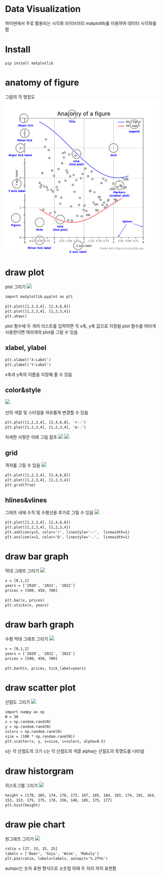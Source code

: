 # Data Visualization
파이썬에서 주로 활용되는 시각화 라이브러리 matplotlib를 이용하여 데이터 시각화를 함

# Install
```
pip install matplotlib
```

# anatomy of figure
그림의 각 명칭도
![anatomy](fig/sphx_glr_anatomy_001.png)

# draw plot
plot 그리기
<img src="/graph/plot.png">
```
import matplotlib.pyplot as plt

plt.plot([1,2,3,4], [2,4,6,8])
plt.plot([1,2,3,4], [1,2,3,4])
plt.show()
```
plot 함수에 두 개의 리스트를 입력하면 각 x축, y축 값으로 지정됨
plot 함수를 여러개 사용한다면 여러개의 plot을 그릴 수 있음

## xlabel, ylabel
```
plt.xlabel('X-Label')
plt.ylabel('Y-Label')
```
x축과 y축의 이름을 지정해 줄 수 있음

## color&style
<img src="/graph/color&style.png">

선의 색깔 및 스타일을 자유롭게 변경할 수 있음
```
plt.plot([1,2,3,4], [2,4,6,8], 'r--')
plt.plot([1,2,3,4], [1,2,3,4], 'm-.')
```
자세한 사항은 아래 그림 참조
<img src="/fig/line_color.png">
<img src="/fig/line_style.png">

## grid
격자를 그릴 수 있음
<img src="/graph/grid.png">
```
plt.plot([1,2,3,4], [2,4,6,8])
plt.plot([1,2,3,4], [1,2,3,4])
plt.grid(True)
```

## hlines&vlines
그래프 내에 수직 및 수평선을 추가로 그릴 수 있음
<img src="/graph/lines.png">
```
plt.plot([1,2,3,4], [2,4,6,8])
plt.plot([1,2,3,4], [1,2,3,4])
plt.axhline(y=3, color='r', linestyle='--',  linewidth=1)
plt.axvline(x=2, color='b', linestyle='-.',  linewidth=1)
```

# draw bar graph
막대 그래프 그리기
<img src="/graph/bar.png">
```
x = [0,1,2]
years = ['2020', '2021', '2022']
prices = [500, 450, 700]

plt.bar(x, prices)
plt.xticks(x, years)
```

# draw barh graph
수평 막대 그래프 그리기
<img src="/graph/barh.png">
```
x = [0,1,2]
years = ['2020', '2021', '2022']
prices = [500, 450, 700]

plt.barh(x, prices, tick_label=years)
```

# draw scatter plot
산점도 그리기
<img src="/graph/scatter.png">
```
import numpy as np
N = 50
x = np.random.rand(N)
y = np.random.rand(N)
colors = np.random.rand(N)
size = (100 * np.random.rand(N))
plt.scatter(x, y, s=size, c=colors, alpha=0.5)
```
s는 각 산점도의 크기
c는 각 산점도의 색깔
alpha는 산점도의 투명도를 나타냄

# draw historgram
히스토그램 그리기
<img src="/graph/histogram.png">
```
height = [170, 165, 174, 176, 173, 167, 185, 184, 183, 174, 191, 164, 153, 153, 175, 175, 178, 156, 146, 185, 175, 177]
plt.hist(height)
```

# draw pie chart
원그래프 그리기
<img src="/graph/pie.png">
```
ratio = [27, 33, 15, 25]
labels = ['Bear', 'Soju', 'Wine', 'Makuly']
plt.pie(ratio, labels=labels, autopct='%.2f%%')
```
autopc는 숫자 표현 형식으로 소숫점 아래 두 자리 까지 표현함